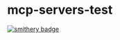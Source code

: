 # mcp-servers-test
[![smithery badge](https://smithery.ai/badge/@bombe89/mcp-servers-test)](https://smithery.ai/server/@bombe89/mcp-servers-test)
